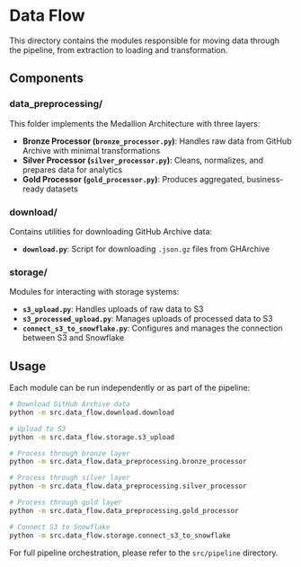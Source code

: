# Data Flow

This directory contains the modules responsible for moving data through the pipeline, from extraction to loading and transformation.

## Components

### data_preprocessing/

This folder implements the Medallion Architecture with three layers:

- **Bronze Processor (`bronze_processor.py`)**: Handles raw data from GitHub Archive with minimal transformations
- **Silver Processor (`silver_processor.py`)**: Cleans, normalizes, and prepares data for analytics
- **Gold Processor (`gold_processor.py`)**: Produces aggregated, business-ready datasets

### download/

Contains utilities for downloading GitHub Archive data:

- **`download.py`**: Script for downloading `.json.gz` files from GHArchive

### storage/

Modules for interacting with storage systems:

- **`s3_upload.py`**: Handles uploads of raw data to S3
- **`s3_processed_upload.py`**: Manages uploads of processed data to S3
- **`connect_s3_to_snowflake.py`**: Configures and manages the connection between S3 and Snowflake

## Usage

Each module can be run independently or as part of the pipeline:

```bash
# Download GitHub Archive data
python -m src.data_flow.download.download

# Upload to S3
python -m src.data_flow.storage.s3_upload

# Process through bronze layer
python -m src.data_flow.data_preprocessing.bronze_processor

# Process through silver layer
python -m src.data_flow.data_preprocessing.silver_processor

# Process through gold layer
python -m src.data_flow.data_preprocessing.gold_processor

# Connect S3 to Snowflake
python -m src.data_flow.storage.connect_s3_to_snowflake
```

For full pipeline orchestration, please refer to the `src/pipeline` directory.